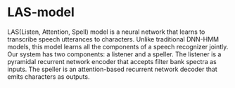 # LAS-model
LAS(Listen, Attention, Spell) model is a neural network that learns to transcribe speech utterances to characters. Unlike traditional DNN-HMM models, this model learns all the components of a speech recognizer jointly. Our system has two components: a listener and a speller. The listener is a pyramidal recurrent network encoder that accepts filter bank spectra as inputs. The speller is an attention-based recurrent network decoder that emits characters as outputs.
